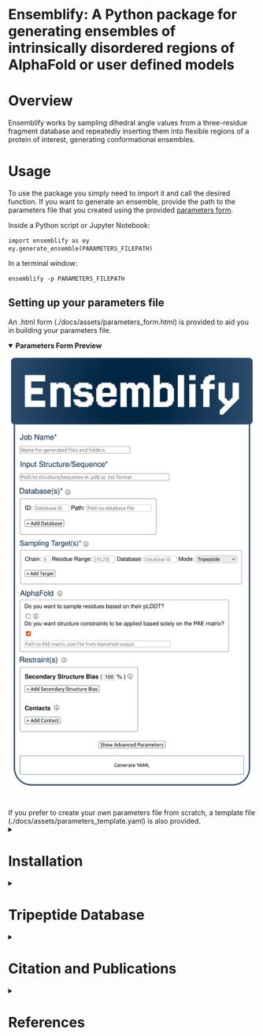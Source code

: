 # Ensemblify: A Python package for generating ensembles of intrinsically disordered regions of AlphaFold or user defined models

# Overview
Ensemblify works by sampling dihedral angle values from a three-residue fragment database and repeatedly inserting them into flexible regions of a protein of interest, generating conformational ensembles.

# Usage
To use the package you simply need to import it and call the desired function. If you want to generate an ensemble, provide the path to the parameters file that you created using the provided [parameters form](#setting-up-your-parameters-file).

Inside a Python script or Jupyter Notebook:

    import ensemblify as ey
    ey.generate_ensemble(PARAMETERS_FILEPATH)

In a terminal window:

    ensemblify -p PARAMETERS_FILEPATH

## Setting up your parameters file
An .html form (./docs/assets/parameters_form.html) is provided to aid you in building your parameters file.
<details open>  
  <summary><b>Parameters Form Preview</b></summary>

  ![alt text](docs/assets/parameters_form_svg.svg)
</details>
<br>
If you prefer to create your own parameters file from scratch, a template file (./docs/assets/parameters_template.yaml) is also provided.

<details><summary>

# Installation

</summary>    

## Ensemblify Python Package
It is heavily recommended to install Ensemblify in a dedicated virtual environment. You can create a new virtual environment using your favorite virtual environment manager. Examples shown will use `conda`.

You can create a new environment named `ensemblify-env` directly by running:

    conda env create ensemblify-env

<!-- [TESTING SECTION]

Then, you can download the ensemblify source code from this repository and install it in your `ensemblify-env` environment by running:

    conda activate ensemblify-env
    wget https://github.com/npfernandes/ensemblify/archive/refs/heads/main.zip
    unzip main.zip
    cd ensemblify-main
    pip install -e . -->

If you want to create a new `ensemblify-env` environment with Ensemblify and all its necessary python dependencies already installed you can use the provided conda environment file by running:

    wget https://github.com/npfernandes/ensemblify/blob/main/environment.yml
    conda env create -f environment.yml

<!-- The `ensemblify-env` environment should be activated before installing Ensemblify in the usual manner:

    conda activate ensemblify-env    
    conda install ensemblify

Alternatively, Ensemblify is available via the Python Package Index:
    
    conda activate ensemblify-env   
    pip install ensemblify --upgrade -->

## Third-Party Software
Each of Ensemblify's modules has different dependencies to third-party software, so if you only plan on only using a certain module you do not have to install software required for others. The dependencies are:

- `generation` module: [PyRosetta](#pyrosetta), [FASPR](#faspr) and [PULCHRA](#pulchra).

- `conversion` module: [GROMACS](#gromacs), [Pepsi-SAXS](#pepsi-saxs) and optionally [BIFT](#bift).

- `analysis` module: no third-party software required.

- `reweighting` module: no third-party software required.

### PyRosetta
PyRosetta is a Python-based interface to the powerful Rosetta molecular modeling suite [[1]](#ref1). Its functionalities are used and extended through Ensemblify in order to generate conformational ensembles.

Start by activating your newly created `ensemblify-env` conda environment:

    conda activate ensemblify-env

Then, install the [`pyrosetta-installer`](https://pypi.org/project/pyrosetta-installer/) Python package, kindly provided by RosettaCommons, to aid in the `pyrosetta` installation.

    pip install pyrosetta-installer 

Use `pyrosetta-installer` to download (~ 1.6 GB) and install `pyrosetta` (note the distributed and serialization parameters):

    python -c 'import pyrosetta_installer; pyrosetta_installer.install_pyrosetta(distributed=True,serialization=True)'

To test your `pyrosetta` installation, you can type in a terminal:

    python -c 'import pyrosetta.distributed; pyrosetta.distributed.init()'

If this step does not produce a complaint or error, your installation has been successful.

Remember to re-activate the `ensemblify-env` conda environment each time you wish to run code that uses `pyrosetta`.

### FASPR

FASPR is an ultra-fast and accurate program for deterministic protein sidechain packing [[2]](#ref2).

You will need to compile the provided FASPR source-code.

For UNIX or Linux users run:

    conda activate ensemblify-env
    cd '$CONDA_PREFIX'/lib/python3.10/ensemblify/third-party/FASPR-master/
    g++ -O3 --fast-math -o FASPR src/*.cpp

For Mac users run:
    
    conda activate ensemblify-env
    cd '$CONDA_PREFIX'/lib/python3.10/ensemblify/third-party/FASPR-master/
    g++ -03 -fast-math -o FASPR src/*.cpp

or

    conda activate ensemblify-env
    cd '$CONDA_PREFIX'/lib/python3.10/ensemblify/third-party/FASPR-master/
    g++ -03 -o FASPR src/*.cpp

To register `faspr` as an alias for your FASPR executable in your bash shell run:

    PATH_TO_FASPR_EXECUTABLE=$(realpath FASPR)
    echo "alias faspr='$PATH_TO_FASPR_EXECUTABLE'" >> ~/.bashrc

### PULCHRA
PULCHRA (PowerfUL CHain Restoration Algorithm) is a program for reconstructing full-atom protein models from reduced representations [[3]](#ref3).

You will need to compile the provided PULCHRA modified source-code, by running:

    conda activate ensemblify-env
    cd '$CONDA_PREFIX'/lib/python3.10/ensemblify/third-party/pulchra-master/
    cc -O3 -o pulchra pulchra_CHANGED.c pulchra_data.c -lm

To register `pulchra` as an alias for your PULCHRA executable in your bash shell run:

    PATH_TO_PULCHRA_EXECUTABLE=$(realpath pulchra)
    echo "alias pulchra='$PATH_TO_PULCHRA_EXECUTABLE'" >> ~/.bashrc 

### GROMACS
GROMACS is a molecular dynamics package mainly designed for simulations of proteins, lipids, and nucleic acids [[4]](#ref4).
It comes with a large selection of flexible tools for trajectory analysis and the output formats are also supported by all major analysis and visualisation packages.

You will need to download and compile the GROMACS source code from their [website](https://ftp.gromacs.org/gromacs/gromacs-2024.2.tar.gz).

For UNIX or Linux users run:

    conda activate ensemblify-env
    cd '$CONDA_PREFIX'/lib/python3.10/ensemblify/third-party/GROMACS/
    wget -O gromacs-2024.2.tar.gz https://zenodo.org/records/11148655/files/gromacs-2024.2.tar.gz?download=1

After downloading the GROMACS source-code, you can build it following the [GROMACS installation instructions](https://manual.gromacs.org/documentation/current/install-guide/index.html).

For UNIX or Linux users run:

    tar xfz gromacs-2024.2.tar.gz
    cd gromacs-2024.2
    mkdir build
    cd build
    cmake .. -DGMX_BUILD_OWN_FFTW=ON -DREGRESSIONTEST_DOWNLOAD=ON
    make
    make check
    sudo make install
    source /usr/local/gromacs/bin/GMXRC

The `gmx` command should already be registered as an alias for your GROMACS installation.

### PEPSI-SAXS
Pepsi-SAXS (Polynomial Expansions of Protein Structures and Interactions - SAXS) is an adaptive method for rapid and accurate computation of small-angle X-ray scattering (SAXS) profiles from atomistic protein models [[5]](#ref5).

You will need to download and unzip the Pepsi-SAXS executable from their [website](https://team.inria.fr/nano-d/software/pepsi-saxs/).

For UNIX or Linux users run:

    conda activate ensemblify-env
    cd '$CONDA_PREFIX'/lib/python3.10/ensemblify/third-party/Pepsi-SAXS/Linux_3.0/
    wget -O Pepsi-SAXS-Linux.zip https://files.inria.fr/NanoDFiles/Website/Software/Pepsi-SAXS/Linux/3.0/Pepsi-SAXS-Linux.zip
    unzip Pepsi-SAXS-Linux.zip

For MacOS users run:

    conda activate ensemblify-env
    cd '$CONDA_PREFIX'/lib/python3.10/ensemblify/third-party/Pepsi-SAXS/MacOS_2.6/
    curl -O Pepsi-SAXS-MacOS.zip https://files.inria.fr/NanoDFiles/Website/Software/Pepsi-SAXS/MacOS/2.6/Pepsi-SAXS.zip
    unzip Pepsi-SAXS-MacOS.zip

To register `pepsi-saxs` as an alias for your Pepsi-SAXS executable in your bash shell run:

    PATH_TO_Pepsi-SAXS_EXECUTABLE=$(realpath Pepsi-SAXS)
    echo "alias pepsi-saxs='PATH_TO_Pepsi-SAXS_EXECUTABLE'" >> ~/.bashrc

### BIFT
Bayesian indirect Fourier transformation (BIFT) of small-angle experimental data allows for an estimation of parameters that describe the data [[6]](#ref6). Larsen *et al.* show in [[7]](#ref7) that BIFT can identify whether the experimental error in small-angle scattering data is over or underestimated. Here we use their implementation of this method to make this determination and scale the error values accordingly.

You will need to compile the provided BIFT source-code by running:
    
    conda activate ensemblify-env
    cd '$CONDA_PREFIX'/lib/python3.10/ensemblify/third-party/BIFT/
    gfortran -march=native -O3 bift.f -o bift

- the `-march=native` flag may be replaced with `-m64` or `-m32`, and it may be necessary to include the `-static` flag depending on which system you are on.

To register `bift` as an alias for your BIFT executable in your bash shell run:

    PATH_TO_BIFT_EXECUTABLE=$(realpath bift)
    echo "alias bift='PATH_TO_BIFT_EXECUTABLE'" >> ~/.bashrc
</details>

<details>  
  <summary>
  
  # Tripeptide Database
  
  </summary>   

Ensemblify provides a three-residue fragment (tripeptide) database from which to sample dihedral angles. As described by González-Delgado *et al.* in [[8]](#ref8), this database was built by extracting dihedral angles from structures taken from the SCOPe [[9]](#ref9) [[10]](#ref10) 2.07 release, a curated database of high-resolution experimentally determined protein structures.
In total, 6,740,433 tripeptide dihedral angle values were extracted, making up the *all* dataset. A structurally filtered dataset, *coil*, was generated by removing tripeptides contained in α-helices or β-strands, reducing the number of tripeptide dihedral angle values to 3,141,877.

## Using your own database
Ensemblify can sample dihedral angles from any file in a supported format (currently .pkl or .csv), structured according to [Database Structure](#database-structure). Tripeptide sampling mode will only work if a tripeptide database is provided. However, single residue sampling mode will work even when you provide a tripeptide database.

### Database Structure

#### Tripeptide Database
Your database must contain at least 10 columns: 9 containing the Phi, Psi and Omega angles for each residue of the triplet (**in radians**) and 1 with the string identification of the fragment they make up. Any additional columns will be ignored.

| fragment | Omega_res_1 | Phi_res_1 | Psi_res_1 | Omega_res_2 | Phi_res_2 | Psi_res_2 | Omega_res_3 | Phi_res_3 | Phi_res_3 |
| :---: | :---: | :---: | :---: |  :---: |  :---: |  :---: |  :---: |  :---: |  :---: |
| AAA | 3.136433 | -1.696219 | 1.100253 | -3.140388 | -2.765840 | 2.675006 | 3.140606 | -2.006085 | 2.063136 |
| ... | ... | ... | ... | ... | ... | ... | ... | ... | ... |
| VYV | -3.135116 | -2.503945 | -0.949731 | -3.119968 | 1.407456 | 1.979130 | -3.112883 | -2.592680 | 2.573798 |

#### Single Residue Database
Your database must contain at least 4 columns: 3 containing the Phi, Psi and Omega angles for each residue (**in radians**)  and 1 with the string identification of the residue. Any additional columns will be ignored. Note the '2' suffix in the column names which help with compatibility between single residue and tripeptide sampling modes.

| residue | Omega_res_2 | Phi_res_2 | Psi_res_2 |
| :---: | :---: | :---: | :---: |
| A | -3.140388 | -2.765840 | 2.675006 |
| ... | ... | ... | ... |
| Y | -3.119968 | 1.407456 | 1.979130 |

</details>

<details>  
  <summary>
  
  # Citation and Publications
  
  </summary>

If you use Ensemblify, please cite its original publication:

    PUB

</details>

<details>  
  <summary>
  
  # References
  
  </summary>    

<a id="ref1">[1]</a> S. Chaudhury, S. Lyskov and J. J. Gray, "PyRosetta: a script-based interface for implementing molecular modeling algorithms using Rosetta," *Bioinformatics*, vol. 26, no. 5, pp. 689-691, Mar. 2010 [[Link](https://doi.org/10.1093/bioinformatics/btq007)]

<a id="ref2">[2]</a> X. Huang, R. Pearce and Y. Zhang, "FASPR: an open-source tool for fast and accurate protein side-chain packing," *Bioinformatics*, vol. 36, no. 12, pp. 3758-3765, Jun. 2020 [[Link](https://doi.org/10.1093/bioinformatics/btaa234)]

<a id="ref3">[3]</a> P. Rotkiewicz and J. Skolnick, "Fast procedure for reconstruction of full-atom protein models from reduced representations," *Journal of Computational Chemistry*, vol. 29, no. 9, pp. 1460-1465, Jul. 2008 [[Link](https://doi.org/10.1002/jcc.20906)] 

<a id="ref4">[4]</a> S. Pronk, S. Páll, R. Schulz, P. Larsson, P. Bjelkmar, R. Apostolov, M.R. Shirts, and J.C. Smith et al., “GROMACS 4.5: A high-throughput and highly parallel open source molecular simulation toolkit,” *Bioinformatics*, vol. 29, no. 7, pp. 845–854 2013 [[Link](https://doi.org/10.1093/bioinformatics/btt055)].

<a id="ref5">[5]</a> S. Grudinin, M. Garkavenko and A. Kazennov, "Pepsi-SAXS: an adaptive method for rapid and accurate computation of small-angle X-ray scattering profiles," *Structural Biology*, vol. 73, no. 5, pp. 449-464, May 2017 [[Link](https://doi.org/10.1107/S2059798317005745)]

<a id="ref6">[6]</a> B. Vestergaard and S. Hansen, "Application of Bayesian analysis to indirect Fourier transformation in small-angle scattering," *Journal of Applied Crystallography*, vol. 39, no. 6, pp. 797-804, Dec. 2006 [[Link](https://doi.org/10.1107/S0021889806035291)] 

<a id="ref7">[7]</a> A. H. Larsen and M. C. Pedersen, "Experimental noise in small-angle scattering can be assessed using the Bayesian indirect Fourier transformation," *Journal of Applied Crystallography*, vol. 54, no. 5, pp. 1281-1289, Oct. 2021 [[Link](https://doi.org/10.1107/S1600576721006877)]

<a id="ref8">[8]</a> J. González-Delgado , P. Bernadó , P. Neuvial and J. Cortés, "Statistical proofs of the interdependence between nearest neighbor effects on polypeptide backbone conformations," *Journal of Structural Biology*, vol. 214, no. 4, p. 107907, Dec. 2022 [[Link](https://doi.org/10.1016/j.jsb.2022.107907)]

<a id="ref9">[9]</a> N. K. Fox, S. E. Brenner and J. M. Chandonia, "SCOPe: Structural Classification of Proteins—extended, integrating SCOP and ASTRAL data and classification of new structures," *Nucleic Acids Research*, vol. 42, no. D1, pp. D304-D309, Jan. 2014 [[Link](https://doi.org/10.1093/nar/gkt1240)] 

<a id="ref10">[10]</a> J. M. Chandonia, N. K. Fox and S. E. Brenner, "SCOPe: classification of large macromolecular structures in the structural classification of proteins—extended database," *Nucleic Acids Research*, vol. 47, no. D1, pp. D475–D481, Jan. 2019 [[Link](https://doi.org/10.1093/nar/gky1134)]

<!-- [9] A. Estaña, N. Sibille, E. Delaforge, M. Vaisset, J. Cortés and P. Bernadó, "Realistic Ensemble Models of Intrinsically Disordered Proteins Using a Structure-Encoding Coil Database," *Structure* vol.27, no.2, pp. 381-391.e2, Feb. 2019 [[Link](https://doi.org/10.1016/j.str.2018.10.016)] -->

<!-- [10] J. M. Chandonia, L. Guan, S. Lin, C. Yu, N. K. Fox and S. E. Brenner, "SCOPe: Improvements to the Structural Classification of Proteins—extended Database to facilitate Variant Interpretation and Machine Learning," *Nucleic Acids Research*, vol. 50, no. D1, pp. D553–D559, Jan. 2022 [[Link](https://doi.org/10.1093/nar/gkab1054)] -->

</details>